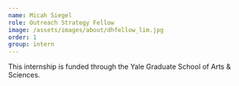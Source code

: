```yaml
---
name: Micah Siegel
role: Outreach Strategy Fellow
image: /assets/images/about/dhfellow_lim.jpg
order: 1
group: intern
---
```

This internship is funded through the Yale Graduate School of Arts & Sciences.
